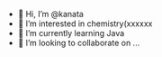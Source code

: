 - 👋 Hi, I’m @kanata
- 👀 I’m interested in chemistry(xxxxxx
- 🌱 I’m currently learning Java
- 💞️ I’m looking to collaborate on ...

<!---
523600/523600 is a ✨ special ✨ repository because its `README.md` (this file) appears on your GitHub profile.
You can click the Preview link to take a look at your changes.
--->
